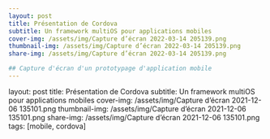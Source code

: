 ```yaml
---
layout: post
title: Présentation de Cordova
subtitle: Un framework multiOS pour applications mobiles 
cover-img: /assets/img/Capture d’écran 2022-03-14 205139.png
thumbnail-img: /assets/img/Capture d’écran 2022-03-14 205139.png
share-img: /assets/img/Capture d’écran 2022-03-14 205139.png

## Capture d'écran d'un prototypage d'application mobile 
---
```

layout: post
title: Présentation de Cordova
subtitle: Un framework multiOS pour applications mobiles 
cover-img: /assets/img/Capture d’écran 2021-12-06 135101.png
thumbnail-img: /assets/img/Capture d’écran 2021-12-06 135101.png
share-img: /assets/img/Capture d’écran 2021-12-06 135101.png
tags: [mobile, cordova]

